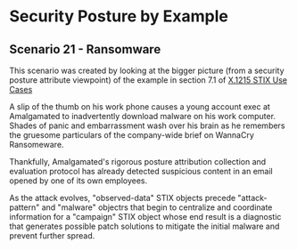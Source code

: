 # Security Posture by Example

## Scenario 21 - Ransomware

This scenario was created by looking at the bigger picture
(from a security posture attribute viewpoint)
of the example in section 7.1 of
[X.1215 STIX Use Cases](https://www.itu.int/ITU-T/recommendations/rec.aspx?rec=13849)

A slip of the thumb on his work phone causes a young account exec at Amalgamated to inadvertently 
download malware on his work computer. Shades of panic and embarrassment wash over his brain as he 
remembers the gruesome particulars of the company-wide brief on WannaCry Ransomeware. 

Thankfully, Amalgamated's rigorous posture attribution collection and evaluation protocol has
already detected suspicious content in an email opened by one of its own employees. 

As the attack evolves, "observed-data" STIX objects precede "attack-pattern" and "malware" objectrs 
that begin to centralize and coordinate information for a "campaign" STIX object whose end result is a diagnostic
that generates possible patch solutions to mitigate the initial malware and prevent further spread. 

